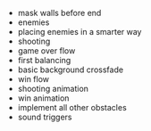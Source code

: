 - mask walls before end
- enemies
- placing enemies in a smarter way
- shooting
- game over flow
- first balancing
- basic background crossfade
- win flow
- shooting animation
- win animation
- implement all other obstacles
- sound triggers
